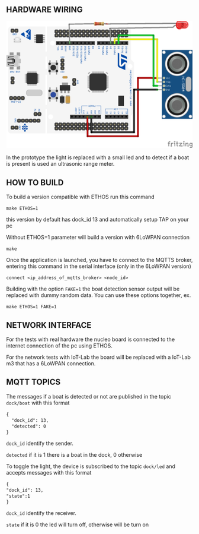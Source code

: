 ## HARDWARE WIRING

![Hardware monitor connection](../../../resources/images/dock_device_connection.png)

In the prototype the light is replaced with a small led and to detect if a boat is present
is used an ultrasonic range meter.

## HOW TO BUILD

To build a version compatible with ETHOS run this command
```
make ETHOS=1
```
this version by default has dock_id 13 and automatically setup TAP on your pc

Without ETHOS=1 parameter will build a version with 6LoWPAN connection
```
make
```
Once the application is launched, you have to connect to the MQTTS broker, entering
this command in the serial interface (only in the 6LoWPAN version)

```
connect <ip_address_of_mqtts_broker> <node_id>
```
Building with the option `FAKE=1` the boat detection sensor output will be replaced with dummy random data.
You can use these options together, ex.
```
make ETHOS=1 FAKE=1
```

## NETWORK INTERFACE

For the tests with real hardware the nucleo board is connected to the internet connection of the pc using ETHOS.

For the network tests with IoT-Lab the board will be replaced with a IoT-Lab m3 that has a 6LoWPAN connection.

## MQTT TOPICS
The messages if a boat is detected or not are published in the topic `dock/boat` with this format
```
{
  "dock_id": 13,
  "detected": 0
}
```
`dock_id` identify the sender.

`detected` if it is 1 there is a boat in the dock, 0 otherwise

To toggle the light, the device is subscribed to the topic `dock/led` and accepts messages with
this format
```
{
"dock_id": 13,
"state":1
}
```
`dock_id` identify the receiver.

`state` if it is 0 the led will turn off, otherwise will be turn on